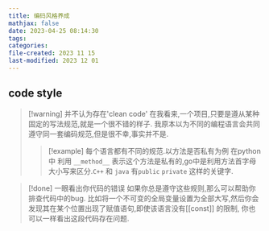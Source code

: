 ```yaml
---
title: 编码风格养成
mathjax: false
date: 2023-04-25 08:14:30
tags:
categories:
file-created: 2023 11 15
last-modified: 2023 12 01
---
```


## code style

>[!warning]   并不认为存在'clean code' 
> 在我看来,一个项目,只要是遵从某种固定的写法规范,就是一个很不错的样子.
> 我原本以为不同的编程语言会共同遵守同一套编码规范,但是很不幸,事实并不是.
> 
> >[!example] 每个语言都有不同的规范.以方法是否私有为例 
> >在python中 利用 `__method__` 表示这个方法是私有的,go中是利用方法首字母大小写来区分.`C++` 和 `java` 有`public` `private` 这样的关键字. 

>[!done]  一眼看出你代码的错误
>如果你总是遵守这些规则,那么可以帮助你排查代码中的bug. 
>比如将一个不可变的全局变量设置为全部大写,然后你会发现其在某个位置出现了赋值语句,即使该语言没有[[const]] 的限制, 你也可以一样看出这段代码存在问题. 


